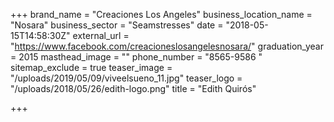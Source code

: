 +++
brand_name = "Creaciones Los Angeles"
business_location_name = "Nosara"
business_sector = "Seamstresses"
date = "2018-05-15T14:58:30Z"
external_url = "https://www.facebook.com/creacioneslosangelesnosara/"
graduation_year = 2015
masthead_image = ""
phone_number = "8565-9586 "
sitemap_exclude = true
teaser_image = "/uploads/2019/05/09/viveelsueno_11.jpg"
teaser_logo = "/uploads/2018/05/26/edith-logo.png"
title = "Edith Quirós"

+++
